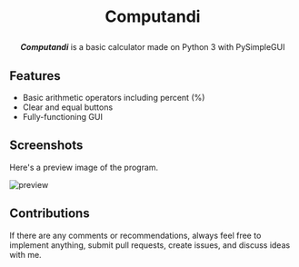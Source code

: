 # <p align='center'>Computandi</p>

<p align='center'><b><i>Computandi</i></b> is a basic calculator made on Python 3 with PySimpleGUI</p>

## Features
- Basic arithmetic operators including percent (%)
- Clear and equal buttons
- Fully-functioning GUI

## Screenshots
Here's a preview image of the program.

![preview](https://github.com/29yabuki/PySimpleGui-Calculator/blob/main/images/computandi.png)

## Contributions
If there are any comments or recommendations, always feel free to implement anything, submit pull requests, create issues, and discuss ideas with me.